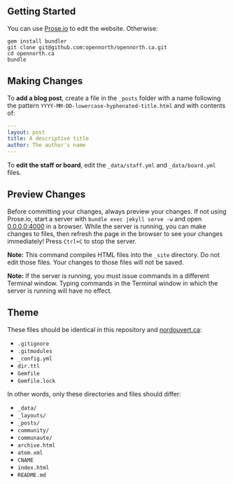 ## Getting Started

You can use [Prose.io](http://prose.io/#opennorth/opennorth.ca/) to edit the website. Otherwise:

```
gem install bundler
git clone git@github.com:opennorth/opennorth.ca.git
cd opennorth.ca
bundle
```

## Making Changes

To **add a blog post**, create a file in the `_posts` folder with a name following the pattern `YYYY-MM-DD-lowercase-hyphenated-title.html` and with contents of:

```yaml
---
layout: post
title: A descriptive title
author: The author's name
---
```

To **edit the staff or board**, edit the `_data/staff.yml` and `_data/board.yml` files.

## Preview Changes

Before committing your changes, always preview your changes. If not using Prose.io, start a server with `bundle exec jekyll serve -w` and open [0.0.0.0:4000](http://0.0.0.0:4000) in a browser. While the server is running, you can make changes to files, then refresh the page in the browser to see your changes immediately! Press `Ctrl+C` to stop the server.

**Note:** This command compiles HTML files into the `_site` directory. Do not edit those files. Your changes to those files will not be saved.

**Note:** If the server is running, you must issue commands in a different Terminal window. Typing commands in the Terminal window in which the server is running will have no effect.

## Theme

These files should be identical in this repository and [nordouvert.ca](https://github.com/opennorth/nordouvert.ca/):

* `.gitignore`
* `.gitmodules`
* `_config.yml`
* `dir.ttl`
* `Gemfile`
* `Gemfile.lock`

In other words, only these directories and files should differ:

* `_data/`
* `_layouts/`
* `_posts/`
* `community/`
* `communaute/`
* `archive.html`
* `atom.xml`
* `CNAME`
* `index.html`
* `README.md`
